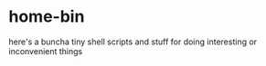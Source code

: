 # home-bin

here's a buncha tiny shell scripts and stuff for doing interesting or inconvenient things
